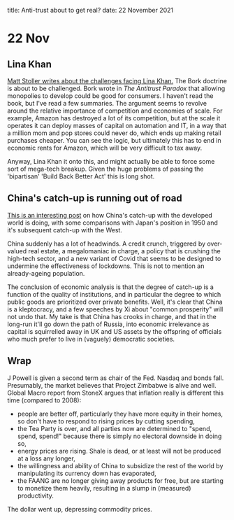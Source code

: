 title: Anti-trust about to get real?
date: 22 November 2021


# 22 Nov

## Lina Khan

[Matt Stoller writes about the challenges facing Lina Khan.](https://mattstoller.substack.com/p/big-business-declares-war-on-lina?r=nmbt&utm_campaign=post&utm_medium=web&utm_source=copy)
The Bork doctrine is about to be challenged. Bork wrote in _The Antitrust Paradox_ that allowing monopolies to develop could be good for consumers. 
I haven't read the book, but I've read a few summaries. 
The argument seems to revolve around the relative importance of competition and economies of scale.
For example, Amazon has destroyed a lot of its competition, but at the scale it operates it can deploy masses of capital on automation and IT, in a way that a million mom and pop stores could never do, which ends up making retail purchases cheaper.
You can see the logic, but ultimately this has to end in economic rents for Amazon, which will be very difficult to tax away.

Anyway, Lina Khan it onto this, and might actually be able to force some sort of mega-tech breakup. 
Given the huge problems of passing the 'bipartisan' 'Build Back Better Act' this is long shot.

## China's catch-up is running out of road

[This is an interesting post](https://noahpinion.substack.com/p/is-chinas-catch-up-growth-over?r=nmbt&utm_campaign=post&utm_medium=web&utm_source=copy) on how China's catch-up with the developed world is doing, with some comparisons with Japan's position in 1950 and it's subsequent catch-up with the West.

China suddenly has a lot of headwinds. A credit crunch, triggered by over-valued real estate, a megalomaniac in charge, a policy that is crushing the high-tech sector, and a new variant of Covid that seems to be designed to undermine the effectiveness of lockdowns. This is not to mention an already-ageing population. 

The conclusion of economic analysis is that the degree of catch-up is a function of the quality of institutions, and in particular the degree to which public goods are prioritized over private benefits. 
Well, it's clear that China is a kleptocracy, and a few speeches by Xi about "common prosperity" will not undo that. 
My take is that China has crooks in charge, and that in the long-run it'll go down the path of Russia, into economic irrelevance as capital is squirrelled away in UK and US assets by the offspring of officials who much prefer to live in (vaguely) democratic societies.

## Wrap

J Powell is given a second term as chair of the Fed. 
Nasdaq and bonds fall. 
Presumably, the market believes that Project Zimbabwe is alive and well.
Global Macro report from StoneX argues that inflation really is different this time (compared to 2008):

- people are better off, particularly they have more equity in their homes, so don't have to respond to rising prices by cutting spending,
- the Tea Party is over, and all parties now are determined to "spend, spend, spend!" because there is simply no electoral downside in doing so,
- energy prices are rising. Shale is dead, or at least will not be produced at a loss any longer,
- the willingness and ability of China to subsidize the rest of the world by manipulating its currency down has evaporated,
- the FAANG are no longer giving away products for free, but are starting to monetize them heavily, resulting in a slump in (measured) productivity.

The dollar went up, depressing commodity prices.